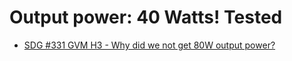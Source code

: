 # Output power: 40 Watts! Tested
- [SDG #331 GVM H3 - Why did we not get 80W output power?](https://youtu.be/u3Kb3ZcwV-k)
